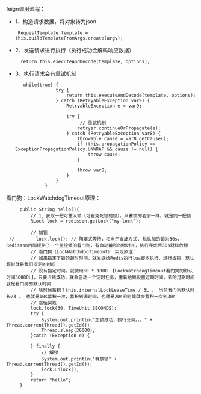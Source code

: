 feign调用流程：

* 1、构造请求数据，将对象转为json
       
       RequestTemplate template = this.buildTemplateFromArgs.create(argv);
* 2、发送请求进行执行（执行成功会解码响应数据）

        return this.executeAndDecode(template, options);
* 3、执行请求会有重试机制
           
         while(true) {
                     try {
                         return this.executeAndDecode(template, options);
                     } catch (RetryableException var9) {
                         RetryableException e = var9;
         
                         try {
                              // 重试机制
                             retryer.continueOrPropagate(e);
                         } catch (RetryableException var8) {
                             Throwable cause = var8.getCause();
                             if (this.propagationPolicy == ExceptionPropagationPolicy.UNWRAP && cause != null) {
                                 throw cause;
                             }
         
                             throw var8;
                         }
                     }
                 }

看门狗：LockWatchdogTimeout原理：
     
         public String hello(){
             // 1、获取一把可重入锁（可避免死锁的锁），只要锁的名字一样。就是同一把锁
             RLock lock = redisson.getLock("my-lock");
     
             // 加锁
     //        lock.lock(); // 阻塞式等待，相当于自旋方式. 默认加的锁为30s，Redisson内部提供了一个监控锁的看门狗，有自动蓄积的锁时长，执行完成后30s就释放锁
             // 看门狗（LockWatchdogTimeout） 实现原理：
             // 如果指定了锁的超时时间，就发送给Redis执行lua脚本执行，进行占锁，默认超时就是我们指定的时间
             // 没有指定时间。就使用30 * 1000 【LockWatchdogTimeout看门狗的默认时间30000L】，只要占锁成功，就会启动一个定时任务，重新给锁设置过期时间，新的过期时间就是看门狗的默认时间
             // 啥时候蓄积？this.internalLockLeaseTime / 3L 。 当前看门狗默认时长/3 。 也就是10s蓄积一次，蓄积到满时间，也就是20s的时候就会蓄积一次到30s
             // 最佳实践
             lock.lock(30, TimeUnit.SECONDS);
             try {
                 System.out.println("加锁成功，执行业务。。。" + Thread.currentThread().getId());
                 Thread.sleep(30000);
             }catch (Exception e) {
     
             } finally {
                 // 解锁
                 System.out.println("释放锁" + Thread.currentThread().getId());
                 lock.unlock();
             }
             return "hello";
         }